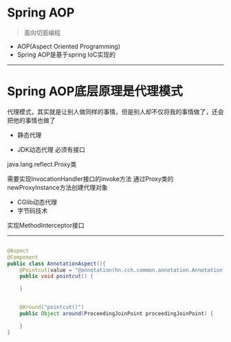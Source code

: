# Spring AOP
> 面向切面编程
- AOP(Aspect Oriented Programming)
- Spring AOP是基于spring IoC实现的


---
# Spring AOP底层原理是代理模式
代理模式，其实就是让别人做同样的事情，但是别人却不仅将我的事情做了，还会把他的事情也做了


- 静态代理




- JDK动态代理
必须有接口


java.lang.reflect.Proxy类

需要实现InvocationHandler接口的invoke方法
通过Proxy类的newProxyInstance方法创建代理对象

- CGlib动态代理
- 字节码技术

实现MethodInterceptor接口



---

```java

@Aspect
@Component
public class AnnotationAspect(){
    @Pointcut(value = "@annotation(hn.cch.common.annotation.Annotation)")
    public void pointcut() {

    }


    @Around("pointcut()")
    public Object around(ProceedingJoinPoint proceedingJoinPoint) {

    }
}


```


